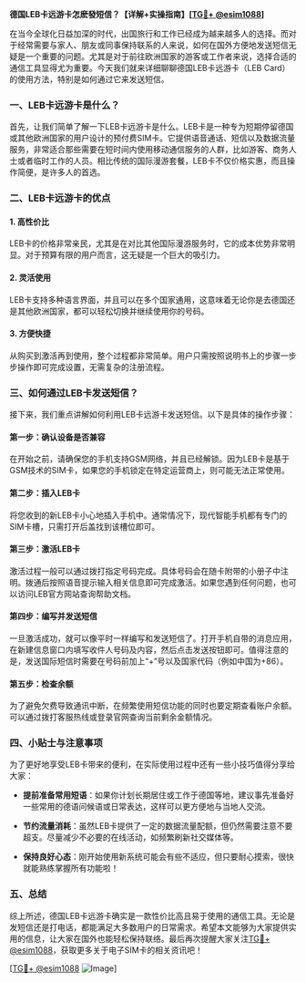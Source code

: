 **德国LEB卡远游卡怎麽發短信？【详解+实操指南】[[TG💪+ @esim1088](https://t.me/s/esim1088)]**

在当今全球化日益加深的时代，出国旅行和工作已经成为越来越多人的选择。而对于经常需要与家人、朋友或同事保持联系的人来说，如何在国外方便地发送短信无疑是一个重要的问题。尤其是对于前往欧洲国家的游客或工作者来说，选择合适的通信工具显得尤为重要。今天我们就来详细聊聊德国LEB卡远游卡（LEB Card）的使用方法，特别是如何通过它来发送短信。

### **一、LEB卡远游卡是什么？**

首先，让我们简单了解一下LEB卡远游卡是什么。LEB卡是一种专为短期停留德国或其他欧洲国家的用户设计的预付费SIM卡。它提供语音通话、短信以及数据流量服务，非常适合那些需要在短时间内使用移动通信服务的人群，比如游客、商务人士或者临时工作的人员。相比传统的国际漫游套餐，LEB卡不仅价格实惠，而且操作简便，是许多人的首选。

### **二、LEB卡远游卡的优点**

#### **1. 高性价比**
LEB卡的价格非常亲民，尤其是在对比其他国际漫游服务时，它的成本优势非常明显。对于预算有限的用户而言，这无疑是一个巨大的吸引力。

#### **2. 灵活使用**
LEB卡支持多种语言界面，并且可以在多个国家通用，这意味着无论你是去德国还是其他欧洲国家，都可以轻松切换并继续使用你的号码。

#### **3. 方便快捷**
从购买到激活再到使用，整个过程都非常简单。用户只需按照说明书上的步骤一步步操作即可完成设置，无需复杂的注册流程。

### **三、如何通过LEB卡发送短信？**

接下来，我们重点讲解如何利用LEB卡远游卡发送短信。以下是具体的操作步骤：

#### **第一步：确认设备是否兼容**
在开始之前，请确保您的手机支持GSM网络，并且已经解锁。因为LEB卡是基于GSM技术的SIM卡，如果您的手机锁定在特定运营商上，则可能无法正常使用。

#### **第二步：插入LEB卡**
将您收到的新LEB卡小心地插入手机中。通常情况下，现代智能手机都有专门的SIM卡槽，只需打开后盖找到该槽位即可。

#### **第三步：激活LEB卡**
激活过程一般可以通过拨打指定号码完成。具体号码会在随卡附带的小册子中注明。拨通后按照语音提示输入相关信息即可完成激活。如果您遇到任何问题，也可以访问LEB官方网站查询帮助文档。

#### **第四步：编写并发送短信**
一旦激活成功，就可以像平时一样编写和发送短信了。打开手机自带的消息应用，在新建信息窗口内填写收件人号码及内容，然后点击发送按钮即可。值得注意的是，发送国际短信时需要在号码前加上“+”号以及国家代码（例如中国为+86）。

#### **第五步：检查余额**
为了避免欠费导致通讯中断，在频繁使用短信功能的同时也要定期查看账户余额。可以通过拨打客服热线或登录官网查询当前剩余金额情况。

### **四、小贴士与注意事项**

为了更好地享受LEB卡带来的便利，在实际使用过程中还有一些小技巧值得分享给大家：

- **提前准备常用短语**：如果你计划长期居住或工作于德国等地，建议事先准备好一些常用的德语问候语或日常表达，这样可以更方便地与当地人交流。
  
- **节约流量消耗**：虽然LEB卡提供了一定的数据流量配额，但仍然需要注意不要超支。尽量减少不必要的在线活动，如频繁刷新社交媒体等。

- **保持良好心态**：刚开始使用新系统可能会有些不适应，但只要耐心摸索，很快就能熟练掌握所有功能啦！

### **五、总结**

综上所述，德国LEB卡远游卡确实是一款性价比高且易于使用的通信工具。无论是发短信还是打电话，都能满足大多数用户的日常需求。希望本文能够为大家提供实用的信息，让大家在国外也能轻松保持联络。最后再次提醒大家关注[TG💪+ @esim1088](https://t.me/s/esim1088)，获取更多关于电子SIM卡的相关资讯吧！

[[TG💪+ @esim1088](https://t.me/s/esim1088) ![Image](https://i.postimg.cc/4NQfJmqS/Snipaste-2025-05-13-00-14-12.png)]